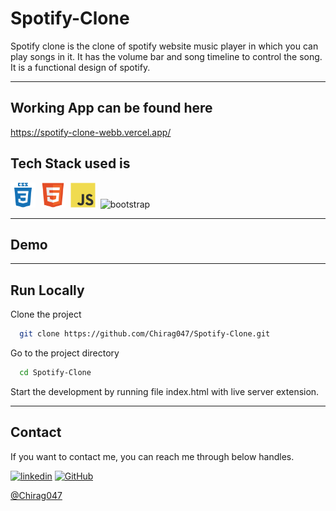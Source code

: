 # Spotify-Clone
Spotify clone is the clone of spotify website music player in which you can play songs in it. It has the volume bar and song timeline to control the song. It is a functional design of spotify.
<hr>

## Working App can be found here

https://spotify-clone-webb.vercel.app/

## Tech Stack used is

 <img src="https://github.com/devicons/devicon/blob/master/icons/css3/css3-plain-wordmark.svg"  title="CSS3" alt="CSS" width="40" height="40"/>&nbsp;
 <img src="https://github.com/devicons/devicon/blob/master/icons/html5/html5-original.svg" title="HTML5" alt="HTML" width="40" height="40"/>&nbsp;
 <img src="https://github.com/devicons/devicon/blob/master/icons/javascript/javascript-original.svg" title="JavaScript" alt="JavaScript" width="40" height="40"/>&nbsp;
 <img src="https://camo.githubusercontent.com/bec2c92468d081617cb3145a8f3d8103e268bca400f6169c3a68dc66e05c971e/68747470733a2f2f76352e676574626f6f7473747261702e636f6d2f646f63732f352e302f6173736574732f6272616e642f626f6f7473747261702d6c6f676f2d736861646f772e706e67" title="boostrap" alt="bootstrap" width="40" height="40"/>

 <hr>

## Demo 

<hr>

## Run Locally
Clone the project

```bash
  git clone https://github.com/Chirag047/Spotify-Clone.git
```
Go to the project directory

```bash
  cd Spotify-Clone
```
Start the development by running file index.html with live server extension.

<hr>
  
## Contact

If you want to contact me, you can reach me through below handles.

[![linkedin](https://img.shields.io/badge/Chirag_Nagar-0077B5?style=for-the-badge&logo=linkedin&logoColor=white)](https://www.linkedin.com/in/chiragnagar047/)
[![GitHub](https://img.shields.io/badge/Chirag_Nagar-252525?style=for-the-badge&logo=Github&logoColor=white)](https://github.com/Chirag047)

[@Chirag047](https://github.com/Chirag047)
